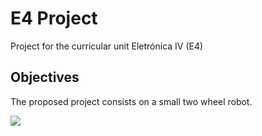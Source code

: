 # E4 Project 
Project for the curricular unit Eletrónica IV (E4)

## Objectives
The proposed project consists on a small two wheel robot.

![](PhaseII/Renders/Robot_Assembly_2.png)

